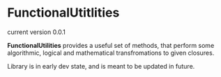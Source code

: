 #  FunctionalUtitlities 

current version  0.0.1

**FunctionalUtilities** provides a useful set of methods, that perform some
algorithmic, logical and mathematical transfromations to given closures. 

Library is in early dev state, and is meant to be updated in future.
